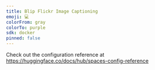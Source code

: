 ```yaml
---
title: Blip Flickr Image Captioning
emoji: 💻
colorFrom: gray
colorTo: purple
sdk: docker
pinned: false
---
```


Check out the configuration reference at https://huggingface.co/docs/hub/spaces-config-reference
